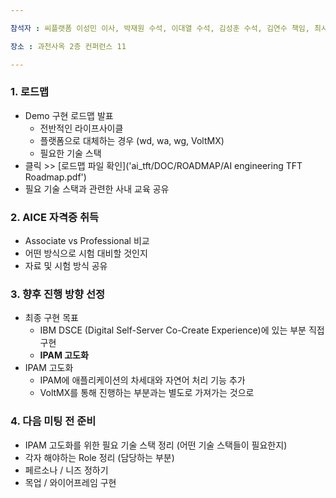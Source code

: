 ```yaml
---

참석자 : 씨플랫폼 이성민 이사, 박재원 수석, 이대열 수석, 김성훈 수석, 김연수 책임, 최시열 책임

장소 : 과천사옥 2층 컨퍼런스 11

---
```


### 1. 로드맵

- Demo 구현 로드맵 발표
    - 전반적인 라이프사이클
    - 플랫폼으로 대체하는 경우 (wd, wa, wg, VoltMX)
    - 필요한 기술 스택
- 클릭 >> [로드맵 파일 확인]('ai_tft/DOC/ROADMAP/AI engineering TFT Roadmap.pdf')
- 필요 기술 스택과 관련한 사내 교육 공유

### 2. AICE 자격증 취득

- Associate vs Professional 비교
- 어떤 방식으로 시험 대비할 것인지
- 자료 및 시험 방식 공유

### 3. 향후 진행 방향 선정

- 최종 구현 목표
    - IBM DSCE (Digital Self-Server Co-Create Experience)에 있는 부분 직접 구현
    - **IPAM 고도화**
- IPAM 고도화
    - IPAM에 애플리케이션의 차세대와 자연어 처리 기능 추가
    - VoltMX를 통해 진행하는 부분과는 별도로 가져가는 것으로

### 4. 다음 미팅 전 준비

- IPAM 고도화를 위한 필요 기술 스택 정리 (어떤 기술 스택들이 필요한지)
- 각자 해야하는 Role 정리 (담당하는 부분)
- 페르소나 / 니즈 정하기
- 목업 / 와이어프레임 구현